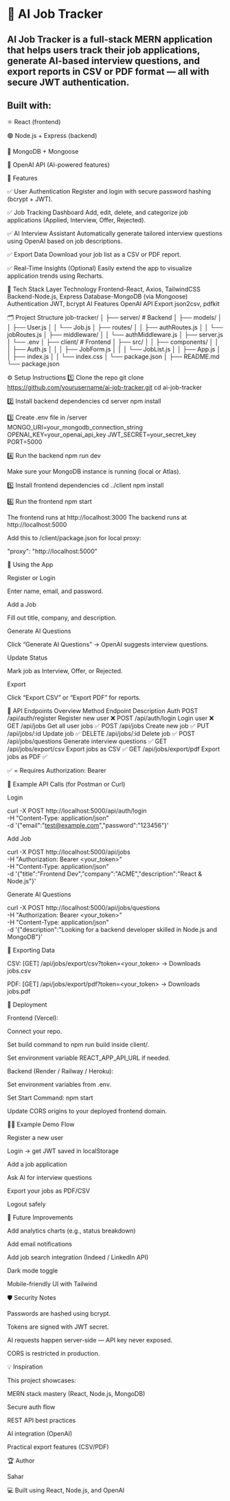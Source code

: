 # 🧠 AI Job Tracker

## AI Job Tracker is a full-stack MERN application that helps users track their job applications, generate AI-based interview questions, and export reports in CSV or PDF format — all with secure JWT authentication.

## Built with:

⚛️ React (frontend)

🟢 Node.js + Express (backend)

🍃 MongoDB + Mongoose

🤖 OpenAI API (AI-powered features)

🚀 Features

✅ User Authentication
Register and login with secure password hashing (bcrypt + JWT).

✅ Job Tracking Dashboard
Add, edit, delete, and categorize job applications (Applied, Interview, Offer, Rejected).

✅ AI Interview Assistant
Automatically generate tailored interview questions using OpenAI based on job descriptions.

✅ Export Data
Download your job list as a CSV or PDF report.

✅ Real-Time Insights (Optional)
Easily extend the app to visualize application trends using Recharts.

🧩 Tech Stack
Layer Technology
Frontend-React, Axios, TailwindCSS
Backend-Node.js, Express
Database-MongoDB (via Mongoose)
Authentication	JWT, bcrypt
AI Features	OpenAI API
Export	json2csv, pdfkit

🗂️ Project Structure
job-tracker/
│
├── server/               # Backend
│   ├── models/
│   │   ├── User.js
│   │   └── Job.js
│   ├── routes/
│   │   ├── authRoutes.js
│   │   └── jobRoutes.js
│   ├── middleware/
│   │   └── authMiddleware.js
│   ├── server.js
│   └── .env
│
├── client/               # Frontend
│   ├── src/
│   │   ├── components/
│   │   │   ├── Auth.js
│   │   │   ├── JobForm.js
│   │   │   └── JobList.js
│   │   ├── App.js
│   │   ├── index.js
│   │   └── index.css
│   └── package.json
│
├── README.md
└── package.json

⚙️ Setup Instructions
1️⃣ Clone the repo
git clone https://github.com/yourusername/ai-job-tracker.git
cd ai-job-tracker

2️⃣ Install backend dependencies
cd server
npm install

3️⃣ Create .env file in /server
MONGO_URI=your_mongodb_connection_string
OPENAI_KEY=your_openai_api_key
JWT_SECRET=your_secret_key
PORT=5000

4️⃣ Run the backend
npm run dev


Make sure your MongoDB instance is running (local or Atlas).

5️⃣ Install frontend dependencies
cd ../client
npm install

6️⃣ Run the frontend
npm start


The frontend runs at http://localhost:3000
The backend runs at http://localhost:5000

Add this to /client/package.json for local proxy:

"proxy": "http://localhost:5000"

🧠 Using the App

Register or Login

Enter name, email, and password.

Add a Job

Fill out title, company, and description.

Generate AI Questions

Click “Generate AI Questions” → OpenAI suggests interview questions.

Update Status

Mark job as Interview, Offer, or Rejected.

Export

Click “Export CSV” or “Export PDF” for reports.

📡 API Endpoints Overview
Method	Endpoint	Description	Auth
POST	/api/auth/register	Register new user	❌
POST	/api/auth/login	Login user	❌
GET	/api/jobs	Get all user jobs	✅
POST	/api/jobs	Create new job	✅
PUT	/api/jobs/:id	Update job	✅
DELETE	/api/jobs/:id	Delete job	✅
POST	/api/jobs/questions	Generate interview questions	✅
GET	/api/jobs/export/csv	Export jobs as CSV	✅
GET	/api/jobs/export/pdf	Export jobs as PDF	✅

✅ = Requires Authorization: Bearer <token>

🧾 Example API Calls (for Postman or Curl)

Login

curl -X POST http://localhost:5000/api/auth/login \
-H "Content-Type: application/json" \
-d '{"email":"test@example.com","password":"123456"}'


Add Job

curl -X POST http://localhost:5000/api/jobs \
-H "Authorization: Bearer <your_token>" \
-H "Content-Type: application/json" \
-d '{"title":"Frontend Dev","company":"ACME","description":"React & Node.js"}'


Generate AI Questions

curl -X POST http://localhost:5000/api/jobs/questions \
-H "Authorization: Bearer <your_token>" \
-H "Content-Type: application/json" \
-d '{"description":"Looking for a backend developer skilled in Node.js and MongoDB"}'

📄 Exporting Data

CSV:
[GET] /api/jobs/export/csv?token=<your_token>
→ Downloads jobs.csv

PDF:
[GET] /api/jobs/export/pdf?token=<your_token>
→ Downloads jobs.pdf

🧰 Deployment

Frontend (Vercel):

Connect your repo.

Set build command to npm run build inside client/.

Set environment variable REACT_APP_API_URL if needed.

Backend (Render / Railway / Heroku):

Set environment variables from .env.

Set Start Command: npm start

Update CORS origins to your deployed frontend domain.


🧑‍💻 Example Demo Flow

Register a new user

Login → get JWT saved in localStorage

Add a job application

Ask AI for interview questions

Export your jobs as PDF/CSV

Logout safely


🧩 Future Improvements

 Add analytics charts (e.g., status breakdown)

 Add email notifications

 Add job search integration (Indeed / LinkedIn API)

 Dark mode toggle

 Mobile-friendly UI with Tailwind


🛡️ Security Notes

Passwords are hashed using bcrypt.

Tokens are signed with JWT secret.

AI requests happen server-side — API key never exposed.

CORS is restricted in production.

💡 Inspiration

This project showcases:

MERN stack mastery (React, Node.js, MongoDB)

Secure auth flow

REST API best practices

AI integration (OpenAI)

Practical export features (CSV/PDF)

🏆 Author

Sahar

💻 Built using React, Node.js, and OpenAI

